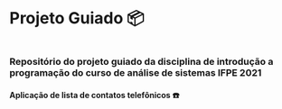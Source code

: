 # Projeto Guiado :package:

#  

### Repositório do projeto guiado da disciplina de introdução a programação do curso de análise de sistemas IFPE 2021

#### Aplicação de lista de contatos telefônicos :telephone:

